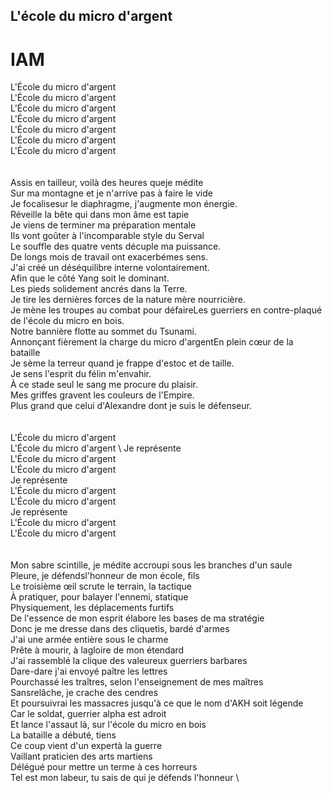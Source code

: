 ## L'école du micro d'argent
# IAM

L'École du micro d'argent \
L'École du micro d'argent \
L'École du micro d'argent \
L'École du micro d'argent \
L'École du micro d'argent \
L'École du micro d'argent \
L'École du micro d'argent \
\
\
Assis en tailleur, voilà des heures queje médite \
Sur ma montagne et je n'arrive pas à faire le vide \
Je focalisesur le diaphragme, j'augmente mon énergie. \
Réveille la bête qui dans mon âme est tapie \
Je viens de terminer ma préparation mentale \
Ils vont goûter à l'incomparable style du Serval \
Le souffle des quatre vents décuple ma puissance. \
De longs mois de travail ont exacerbémes sens. \
J'ai créé un déséquilibre interne volontairement. \
Afin que le côté Yang soit le dominant. \
Les pieds solidement ancrés dans la Terre. \
Je tire les dernières forces de la nature mère nourricière. \
Je mène les troupes au combat pour défaireLes guerriers en contre-plaqué de l'école du micro en bois. \
Notre bannière flotte au sommet du Tsunami. \
Annonçant fièrement la charge du micro d'argentEn plein cœur de la bataille \
Je sème la terreur quand je frappe d'estoc et de taille. \
Je sens l'esprit du félin m'envahir. \
À ce stade seul le sang me procure du plaisir. \
Mes griffes gravent les couleurs de l'Empire. \
Plus grand que celui d'Alexandre dont je suis le défenseur. \
\
\
L'École du micro d'argent \
L'École du micro d'argent \ 
Je représente \
L'École du micro d'argent  \
L'École du micro d'argent \
Je représente \
L'École du micro d'argent \
L'École du micro d'argent \
Je représente \
L'École du micro d'argent \
L'École du micro d'argent \
\
\
Mon sabre scintille, je médite accroupi sous les branches d'un saule \
Pleure, je défendsl'honneur de mon école, fils \
Le troisième œil scrute le terrain, la tactique \
À pratiquer, pour balayer l'ennemi, statique \
Physiquement, les déplacements furtifs \
De l'essence de mon esprit élabore les bases de ma stratégie \
Donc je me dresse dans des cliquetis, bardé d'armes \
J'ai une armée entière sous le charme \
Prête à mourir, à lagloire de mon étendard \
J'ai rassemblé la clique des valeureux guerriers barbares \
Dare-dare j'ai envoyé paître les lettres \
Pourchassé les traîtres, selon l'enseignement de mes maîtres \
Sansrelâche, je crache des cendres \
Et poursuivrai les massacres jusqu'à ce que le nom d'AKH soit légende \
Car le soldat, guerrier alpha est adroit \
Et lance l'assaut là, sur l'école du micro en bois \
La bataille a débuté, tiens \
Ce coup vient d'un expertà la guerre \
Vaillant praticien des arts martiens \
Délégué pour mettre un terme à ces horreurs \
Tel est mon labeur, tu sais de qui je défends l'honneur \